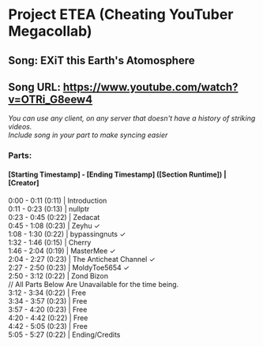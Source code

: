 # Project ETEA (Cheating YouTuber Megacollab)
## Song: EXiT this Earth's Atomosphere
## Song URL: https://www.youtube.com/watch?v=OTRi_G8eew4

*You can use any client, on any server that doesn't have a history of striking videos.*\
*Include song in your part to make syncing easier*

### Parts:
#### [Starting Timestamp] - [Ending Timestamp] ([Section Runtime]) | [Creator]
0:00 - 0:11 (0:11) | Introduction\
0:11 - 0:23 (0:13)  | nullptr\
0:23 - 0:45 (0:22)  | Zedacat\
0:45 - 1:08 (0:23) | Zeyhu ✓\
1:08 - 1:30 (0:22) | bypassingnuts ✓\
1:32 - 1:46 (0:15) | Cherry\
1:46 - 2:04 (0:19) | MasterMee ✓\
2:04 - 2:27 (0:23) | The Anticheat Channel ✓\
2:27 - 2:50 (0:23) | MoldyToe5654 ✓\
2:50 - 3:12 (0:22) | Zond Bizon\
// All Parts Below Are Unavailable for the time being.\
3:12 - 3:34 (0:22) | Free\
3:34 - 3:57 (0:23) | Free\
3:57 - 4:20 (0:23) | Free\
4:20 - 4:42 (0:22) | Free\
4:42 - 5:05 (0:23) | Free\
5:05 - 5:27 (0:22) | Ending/Credits
